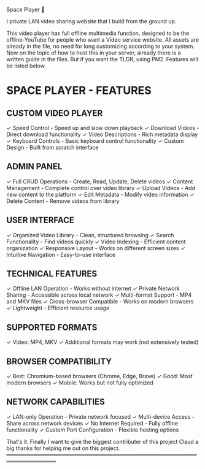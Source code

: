 Space Player 🚀

I private LAN video sharing website that I build from the ground up.

This video player has full offline multimedia function, designed to be the offline-YouTube for people who want a Video service website. All assets are already in the file, no need for long customizing according to your system. 
Now on the topic of how to host this in your server, already there is a written guide in the files. But if you want the TLDR; using PM2. Features will be listed below.


SPACE PLAYER - FEATURES
========================

CUSTOM VIDEO PLAYER
-------------------
✓ Speed Control - Speed up and slow down playback
✓ Download Videos - Direct download functionality
✓ Video Descriptions - Rich metadata display
✓ Keyboard Controls - Basic keyboard control functionality
✓ Custom Design - Built from scratch interface

ADMIN PANEL
-----------
✓ Full CRUD Operations - Create, Read, Update, Delete videos
✓ Content Management - Complete control over video library
✓ Upload Videos - Add new content to the platform
✓ Edit Metadata - Modify video information
✓ Delete Content - Remove videos from library

USER INTERFACE
--------------
✓ Organized Video Library - Clean, structured browsing
✓ Search Functionality - Find videos quickly
✓ Video Indexing - Efficient content organization
✓ Responsive Layout - Works on different screen sizes
✓ Intuitive Navigation - Easy-to-use interface

TECHNICAL FEATURES
------------------
✓ Offline LAN Operation - Works without internet
✓ Private Network Sharing - Accessible across local network
✓ Multi-format Support - MP4 and MKV files
✓ Cross-browser Compatible - Works on modern browsers
✓ Lightweight - Efficient resource usage

SUPPORTED FORMATS
-----------------
✓ Video: MP4, MKV
✓ Additional formats may work (not extensively tested)

BROWSER COMPATIBILITY
--------------------
✓ Best: Chromium-based browsers (Chrome, Edge, Brave)
✓ Good: Most modern browsers
✓ Mobile: Works but not fully optimized

NETWORK CAPABILITIES
-------------------
✓ LAN-only Operation - Private network focused
✓ Multi-device Access - Share across network devices
✓ No Internet Required - Fully offline functionality
✓ Custom Port Configuration - Flexible hosting options


That's it. Finally I want to give the biggest contributer of this project Claud a big thanks for helping me out on this project.
═══════════════════════════════════════════════════════════════
